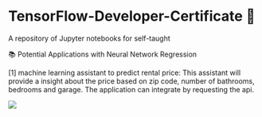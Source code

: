 # TensorFlow-Developer-Certificate 🚀
A repository of Jupyter notebooks for self-taught

📚 Potential Applications with Neural Network Regression

[1] machine learning assistant to predict rental price:
This assistant will provide a insight about the price based on zip code, number of bathrooms, bedrooms and garage.
The application can integrate by requesting the api.
<div class="ishadow">
  <img data-blur="20" data-hover="true" src=![image](https://user-images.githubusercontent.com/54214498/125175660-fc13b180-e1a3-11eb-8744-f55800dbe241.png)>
</div>

